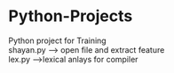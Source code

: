 # Python-Projects
Python project for Training <br />
shayan.py --> open file and extract feature <br />
lex.py -->lexical anlays for compiler
